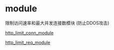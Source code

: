 # module

限制访问速率和最大并发连接数模块 (防止DDOS攻击)

[http_limit_conn_module](http://nginx.org/en/docs/http/ngx_http_limit_conn_module.html)

[http_limit_req_module](http://nginx.org/en/docs/http/ngx_http_limit_req_module.html)